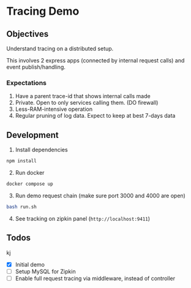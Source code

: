 # Tracing Demo

## Objectives

Understand tracing on a distributed setup.

This involves 2 express apps (connected by internal request calls) and event publish/handling. 

### Expectations

1. Have a parent trace-id that shows internal calls made
2. Private. Open to only services calling them. (DO firewall)
3. Less-RAM-intensive operation
4. Regular pruning of log data. Expect to keep at best 7-days data

## Development

1. Install dependencies
```bash
npm install
```

2. Run docker
```bash
docker compose up
```

3. Run demo request chain (make sure port 3000 and 4000 are open)
```bash
bash run.sh
```

4. See tracking on zipkin panel (`http://localhost:9411`)

## Todos
kj

- [x] Initial demo 
- [ ] Setup MySQL for Zipkin
- [ ] Enable full request tracing via middleware, instead of controller
